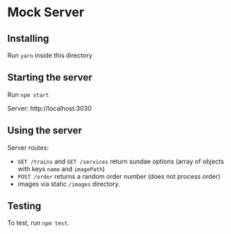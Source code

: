 # Mock Server

## Installing
Run `yarn` inside this directory

## Starting the server
Run `npm start`

Server: http://localhost:3030

## Using the server
Server routes:
  - `GET /trains` and `GET /services` return sundae options (array of objects with keys `name` and `imagePath`)
  - `POST /order` returns a random order number (does not process order)
  - images via static `/images` directory.

## Testing
To test, run `npm test`.

